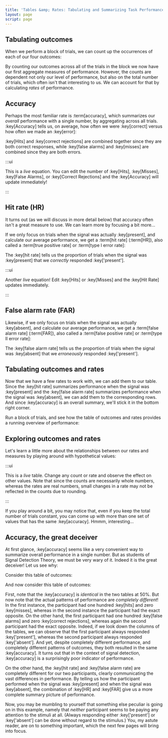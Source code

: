 ```yaml
---
title: 'Tables &amp; Rates: Tabulating and Summarizing Task Performance'
layout: page
script: page
---
```


## Tabulating outcomes

When we perform a block of trials, we can count up the occurrences of each of our four outcomes:

<sdt-example-human>
  <detectable-control coherence=".5" trials="10" run pause reset duration="1000"></detectable-control>
  <rdk-task coherence=".5" trials="10" duration="1000" wait="1000" iti="1000"></rdk-task>
  <detectable-response interactive trial feedback="outcome"></detectable-response>
  <detectable-table numeric hits="0" misses="0" false-alarms="0" correct-rejections="0"></detectable-table>
</sdt-example-human>

By counting our outcomes across all of the trials in the block we now have our first aggregate
measures of performance. However, the counts are dependent not only our level of performance, but
also on the total number of trials, which often isn't that interesting to us. We can account for
that by calculating *rates* of performance.

## Accuracy

Perhaps the most familiar rate is :term[accuracy], which summarizes our *overall* performance with a
single number, by aggregating across all trials. :key[Accuracy] tells us, on average, how often
we were :key[correct] versus how often we made an :key[error]:

<sdt-equation-hmfacr2acc></sdt-equation-hmfacr2acc>

:key[Hits] and :key[correct rejections] are combined together since they are both correct responses,
while :key[false alarms] and :key[misses] are combined since they are both errors.

<sdt-equation-hmfacr2acc numeric interactive hits="5" misses="5" false-alarms="5" correct-rejections="5"></sdt-equation-hmfacr2acc>

:::ui

This is a *live* equation. You can edit the number of :key[Hits], :key[Misses], :key[False Alarms],
or :key[Correct Rejections] and the :key[Accuracy] will update immediately!

:::

## Hit rate (HR)

It turns out (as we will discuss in more detail below) that accuracy often isn't a great measure to
use. We can learn more by focusing a bit more...

If we only focus on trials when the signal was actually :key[present], and calculate our average
performance, we get a :term[hit rate] (:term[HR]), also called a :term[true positive rate] or
:term[type I error rate]:

<sdt-equation-hm2hr></sdt-equation-hm2hr>

The :key[hit rate] tells us the proportion of trials when the signal was :key[present] that we
*correctly* responded :key['present'].

<sdt-equation-hm2hr numeric interactive hits="5" misses="5"></sdt-equation-hm2hr>

:::ui

Another *live* equation! Edit :key[Hits] or :key[Misses] and the :key[Hit Rate] updates immediately.

:::

## False alarm rate (FAR)

Likewise, if we only focus on trials when the signal was actually :key[absent], and calculate our
average performance, we get a :term[false alarm rate] (:term[FAR]), also called a :term[false
positive rate] or :term[type II error rate]:

<sdt-equation-facr2far></sdt-equation-facr2far>

The :key[false alarm rate] tells us the proportion of trials when the signal was :key[absent] that
we *erroneously* responded :key['present'].

<sdt-equation-facr2far numeric interactive false-alarms="5" correct-rejections="5"></sdt-equation-facr2far>

## Tabulating outcomes and rates

Now that we have a few rates to work with, we can add them to our table. Since the :key[hit rate]
summarizes performance when the signal was :key[present] and the :key[false alarm rate] summarizes
performance when the signal was :key[absent], we can add them to the corresponding rows. And since
:key[accuracy] is an overall summary, we'll stick it in the bottom right corner.

Run a block of trials, and see how the table of outcomes and rates provides a running overview of
performance:

<sdt-example-human>
  <detectable-control coherence=".5" trials="10" run pause reset duration="1000"></detectable-control>
  <rdk-task coherence=".5" trials="10" duration="1000" wait="1000" iti="1000"></rdk-task>
  <detectable-response interactive trial feedback="outcome"></detectable-response>
  <detectable-table numeric summary="stimulusRates accuracy" hits="0" misses="0" false-alarms="0" correct-rejections="0">
    </detectable-table>
</sdt-example-human>

## Exploring outcomes and rates

Let's learn a little more about the relationships between our rates and measures by playing around
with hypothetical values:

<sdt-example-interactive>
  <detectable-table interactive numeric summary="stimulusRates accuracy"></detectable-table>
</sdt-example-interactive>

:::ui

This is a *live* table. Change any count or rate and observe the effect on other values. Note that
since the counts are necessarily whole numbers, whereas the rates are real numbers, small changes in
a rate may not be reflected in the counts due to rounding.

:::

If you play around a bit, you may notice that, even if you keep the total number of trials constant,
you can come up with more than one set of values that has the same :key[accuracy]. Hmmm,
interesting...

## Accuracy, the great deceiver

At first glance, :key[accuracy] seems like a very convenient way to summarize overall performance in
a single number. But as students of Signal Detection Theory, we must be very wary of it. Indeed
it is the great deceiver! Let us see why:

Consider this table of outcomes:

<sdt-example-interactive>
  <detectable-table numeric summary="stimulusRates accuracy" hits="100" misses="0" false-alarms="100" correct-rejections="0"></detectable-table>
</sdt-example-interactive>

And now consider this table of outcomes:

<sdt-example-interactive>
  <detectable-table numeric summary="stimulusRates accuracy" hits="0" misses="100" false-alarms="0" correct-rejections="100"></detectable-table>
</sdt-example-interactive>

First, note that the :key[accuracy] is *identical* in the two tables at 50%. But now note that the
actual patterns of performance are *completely different*! In the first instance, the participant
had one hundred :key[hits] and zero :key[misses], whereas in the second instance the participant had
the exact opposite. On the other hand, the first participant had one hundred :key[false alarms] and
zero :key[correct rejections], whereas again the second participant had the exact opposite. Indeed,
if we look down the columns of the tables, we can observe that the first participant always
responded :key['present'], whereas the second participant always responded :key['absent']. And yet,
despite completely different performance, and completely different patterns of outcomes, they both
resulted in the same :key[accuracy]. It turns out that in the context of signal detection,
:key[accuracy] is a surprisingly poor indicator of performance.

On the other hand, the :key[hit rate] and :key[false alarm rate] are completely different for our
two participants, clearly communicating the vast differences in performance. By telling us how the
participant performed when the signal was :key[present] and when the signal was :key[absent], the
combination of :key[HR] and :key[FAR] give us a more complete summary picture of performance.

Now, you may be mumbling to yourself that something else peculiar is going on in this example,
namely that *neither* participant seems to be paying any attention to the stimuli at all. (Always
responding either :key['present'] or :key['absent'] can be done without regard to the stimulus.)
You, my astute reader, are on to something important, which the next few pages will bring into
focus.
